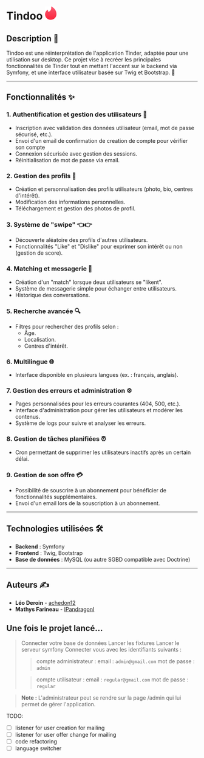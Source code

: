 # **Tindoo**  <img alt="Tindoo Logo" height="35" src="assets/favicon.png" width="30"/>


## **Description** 🎉
Tindoo est une réinterprétation de l'application Tinder, adaptée pour une utilisation sur desktop. 
Ce projet vise à recréer les principales fonctionnalités de Tinder tout en mettant l'accent sur le backend via Symfony, et une interface utilisateur basée sur Twig et Bootstrap. 🚀

---

## **Fonctionnalités** ✨
### **1. Authentification et gestion des utilisateurs** 🔐
- Inscription avec validation des données utilisateur (email, mot de passe sécurisé, etc.).
- Envoi d'un email de confirmation de creation de compte pour vérifier son compte
- Connexion sécurisée avec gestion des sessions.
- Réinitialisation de mot de passe via email.

### **2. Gestion des profils** 📝
- Création et personnalisation des profils utilisateurs (photo, bio, centres d'intérêt).
- Modification des informations personnelles.
- Téléchargement et gestion des photos de profil.

### **3. Système de "swipe"** 👈👉
- Découverte aléatoire des profils d'autres utilisateurs.
- Fonctionnalités "Like" et "Dislike" pour exprimer son intérêt ou non (gestion de score).

### **4. Matching et messagerie** 💬
- Création d'un "match" lorsque deux utilisateurs se "likent".
- Système de messagerie simple pour échanger entre utilisateurs.
- Historique des conversations.

### **5. Recherche avancée** 🔍
- Filtres pour rechercher des profils selon :
    - Âge.
    - Localisation.
    - Centres d'intérêt.

### **6. Multilingue** 🌐
- Interface disponible en plusieurs langues (ex. : français, anglais).

### **7. Gestion des erreurs et administration** ⚙️
- Pages personnalisées pour les erreurs courantes (404, 500, etc.).
- Interface d'administration pour gérer les utilisateurs et modérer les contenus.
- Système de logs pour suivre et analyser les erreurs.

### **8. Gestion de tâches planifiées** ⏰
- Cron permettant de supprimer les utilisateurs inactifs après un certain délai.

### **9. Gestion de son offre** 💳
- Possibilité de souscrire à un abonnement pour bénéficier de fonctionnalités supplémentaires.
- Envoi d'un email lors de la souscription à un abonnement.

---

## **Technologies utilisées** 🛠️
- **Backend** : Symfony
- **Frontend** : Twig, Bootstrap
- **Base de données** : MySQL (ou autre SGBD compatible avec Doctrine)

---

## **Auteurs** ✍️

- **Léo Deroin** - [achedon12](https://github.com/achedon12)
- **Mathys Farineau** - [IPandragonI](https://github.com/IPandragonI)

## Une fois le projet lancé...

  > Connecter votre base de données
  > Lancer les fixtures
  > Lancer le serveur symfony
  > Connecter vous avec les identifiants suivants :
  >> compte administrateur :
  >> email : `admin@gmail.com`
  >> mot de passe : `admin`
  > 
  >> compte utilisateur :
  >> email : `regular@gmail.com`
  >> mot de passe : `regular`

> **Note :** L'administrateur peut se rendre sur la page /admin qui lui permet de gérer l'application.


TODO: 

- [ ] listener for user creation for mailing
- [ ] listener for user offer change for mailing
- [ ] code refactoring
- [ ] language switcher